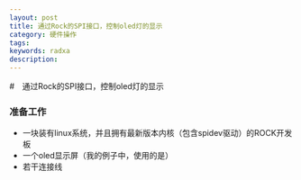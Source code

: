 ```yaml
---
layout: post
title: 通过Rock的SPI接口，控制oled灯的显示  
category: 硬件操作
tags: 
keywords: radxa
description: 
---
```



#　通过Rock的SPI接口，控制oled灯的显示 

### 准备工作

* 一块装有linux系统，并且拥有最新版本内核（包含spidev驱动）的ROCK开发板　　
* 一个oled显示屏（我的例子中，使用的是）　　
* 若干连接线